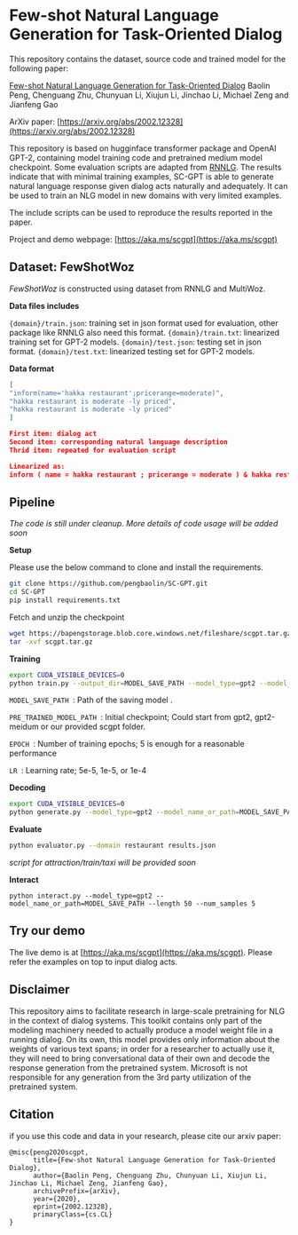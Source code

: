 # Few-shot Natural Language Generation for Task-Oriented Dialog 

This repository contains the dataset, source code and trained model for the following paper:

[Few-shot Natural Language Generation for Task-Oriented Dialog](https://arxiv.org/abs/2002.12328)
Baolin Peng, Chenguang Zhu, Chunyuan Li, Xiujun Li, Jinchao Li, Michael Zeng and Jianfeng Gao

ArXiv paper: [https://arxiv.org/abs/2002.12328](https://arxiv.org/abs/2002.12328)

This repository is based on hugginface transformer package and OpenAI GPT-2, containing model training code and pretrained medium model checkpoint. Some evaluation scripts are adapted from [RNNLG]([https://github.com/shawnwun/RNNLG](https://github.com/shawnwun/RNNLG)). The results indicate that with minimal training examples, SC-GPT is able to generate natural language response given dialog acts naturally and adequately. It can be used to train an NLG model in new domains with very limited examples.

The include scripts can be used to reproduce the results reported in the paper.

Project and demo webpage: [https://aka.ms/scgpt](https://aka.ms/scgpt)

## Dataset: FewShotWoz
*FewShotWoz* is constructed using dataset from RNNLG and MultiWoz.

**Data files includes** 

<code>{domain}/train.json</code>: training set in json format used for evaluation, other package like RNNLG also need this format.
<code>{domain}/train.txt</code>: linearized training set for GPT-2 models.
<code>{domain}/test.json</code>: testing set in json format.
<code>{domain}/test.txt</code>: linearized testing set for GPT-2 models.

**Data format**
```json
[
"inform(name='hakka restaurant';pricerange=moderate)", 
"hakka restaurant is moderate -ly priced", 
"hakka restaurant is moderate -ly priced" 
]

First item: dialog act
Second item: corresponding natural language description
Thrid item: repeated for evaluation script

Linearized as:
inform ( name = hakka restaurant ; pricerange = moderate ) & hakka restaurant is moderate -ly priced
```

## Pipeline
*The code is still under cleanup. More details of code usage will be added soon*

**Setup**

Please use the below command to clone and install the requirements.
```bash
git clone https://github.com/pengbaolin/SC-GPT.git
cd SC-GPT
pip install requirements.txt
```
Fetch and unzip the checkpoint
```bash
wget https://bapengstorage.blob.core.windows.net/fileshare/scgpt.tar.gz
tar -xvf scgpt.tar.gz
```
**Training**
```bash
export CUDA_VISIBLE_DEVICES=0
python train.py --output_dir=MODEL_SAVE_PATH --model_type=gpt2 --model_name_or_path=PRE_TRINED_MODEL_PATH --do_train --do_eval --eval_data_file=data/restaurant/train.txt --per_gpu_train_batch_size 1 --num_train_epochs EPOCH --learning_rate LR --overwrite_cache --use_tokenize --train_data_file=data/restaurant/train.txt --overwrite_output_dir
```
<code>MODEL_SAVE_PATH </code>: Path of the saving model .

<code>PRE_TRAINED_MODEL_PATH </code>: Initial checkpoint; Could start from gpt2, gpt2-meidum or our provided scgpt folder.

<code>EPOCH </code>: Number of training epochs;  5 is enough for a reasonable performance

<code>LR </code>: Learning rate; 5e-5, 1e-5, or 1e-4

**Decoding**
```bash
export CUDA_VISIBLE_DEVICES=0
python generate.py --model_type=gpt2 --model_name_or_path=MODEL_SAVE_PATH --num_samples 5 --input_file=data/restaurant/test.txt --top_k 5 --output_file=results.json --length 80
```

**Evaluate**
```bash
python evaluator.py --domain restaurant results.json
```
*script for attraction/train/taxi will be provided soon*

**Interact**
```
python interact.py --model_type=gpt2 --model_name_or_path=MODEL_SAVE_PATH --length 50 --num_samples 5
```

## Try our demo

The live demo is at  [https://aka.ms/scgpt](https://aka.ms/scgpt). Please refer the examples on top to input dialog acts.

## Disclaimer
This repository aims to facilitate research in large-scale pretraining for NLG in the context of dialog systems. This toolkit contains only part of the modeling machinery needed to actually produce a model weight file in a running dialog. On its own, this model provides only information about the weights of various text spans; in order for a researcher to actually use it, they will need to bring conversational data of their own and decode the response generation from the pretrained system. Microsoft is not responsible for any generation from the 3rd party utilization of the pretrained system.

## Citation
if you use this code and data in your research, please cite our arxiv paper:
```
@misc{peng2020scgpt,
      title={Few-shot Natural Language Generation for Task-Oriented Dialog},
      author={Baolin Peng, Chenguang Zhu, Chunyuan Li, Xiujun Li, Jinchao Li, Michael Zeng, Jianfeng Gao},
      archivePrefix={arXiv},
      year={2020},
      eprint={2002.12328},
      primaryClass={cs.CL}
}
```

